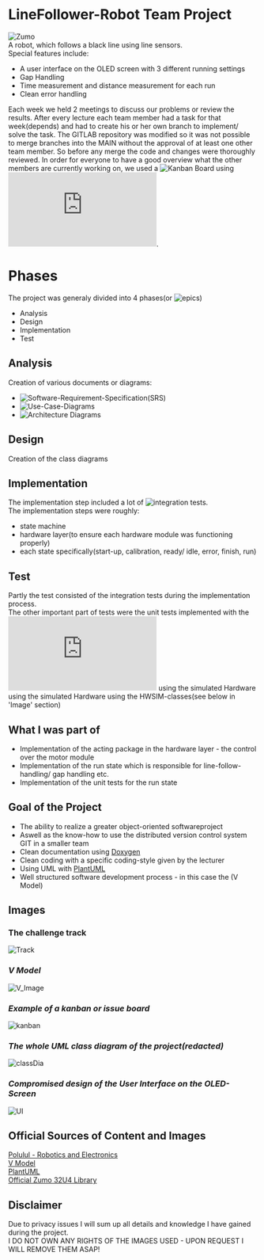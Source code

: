 
# LineFollower-Robot Team Project
![Zumo](./Images/Zumo.jpg)  
A robot, which follows a black line using line sensors.  
Special features include:
- A user interface on the OLED screen with 3 different running settings
- Gap Handling
- Time measurement and distance measurement for each run
- Clean error handling

Each week we held 2 meetings to discuss our problems or review the results. After every lecture each team member had a task for that week(depends) and had to create his or her own branch to implement/ solve the task. 
The GITLAB repository was modified so it was not possible to merge branches into the MAIN without the approval of at least one other team member. So before any merge the code and changes were thoroughly reviewed. 
In order for everyone to have a good overview what the other members are currently working on, we used a ![Kanban Board](https://de.wikipedia.org/wiki/Kanban-Board) using ![Gitlab issue boards](https://docs.gitlab.com/ee/user/project/issue_board.html).  

# Phases
The project was generaly divided into 4 phases(or ![epics](https://docs.gitlab.com/ee/user/group/epics/))
- Analysis
- Design
- Implementation
- Test

## Analysis
Creation of various documents or diagrams:
- ![Software-Requirement-Specification(SRS)](https://www.perforce.com/blog/alm/how-write-software-requirements-specification-srs-document)
- ![Use-Case-Diagrams](https://www.ionos.de/digitalguide/websites/web-entwicklung/anwendungsfalldiagramm/)
- ![Architecture Diagrams](https://aws.amazon.com/de/what-is/architecture-diagramming/)

## Design
Creation of the class diagrams

## Implementation
The implementation step included a lot of ![integration tests](https://de.wikipedia.org/wiki/Integrationstest).  
The implementation steps were roughly:
- state machine
- hardware layer(to ensure each hardware module was functioning properly)
- each state specifically(start-up, calibration, ready/ idle, error, finish, run)

## Test
Partly the test consisted of the integration tests during the implementation process.  
The other important part of tests were the unit tests implemented with the ![Unity Test Framework](https://docs.unity3d.com/Packages/com.unity.test-framework@1.1/manual/index.html) using the simulated Hardware using the simulated Hardware using the HWSIM-classes(see below in 'Image' section)

## What I was part of
- Implementation of the acting package in the hardware layer - the control over the motor module
- Implementation of the run state which is responsible for line-follow-handling/ gap handling etc.
- Implementation of the unit tests for the run state

## Goal of the Project
- The ability to realize a greater object-oriented softwareproject
- Aswell as the know-how to use the distributed version control system GIT in a smaller team
- Clean documentation using [Doxygen](https://www.doxygen.nl/index.html)
- Clean coding with a specific coding-style given by the lecturer
- Using UML with [PlantUML](https://plantuml.com/de/)
- Well structured software development process - in this case the (V Model)

## Images

### The challenge track 
![Track](/Images/LineFollower.jpg)  

### *V Model* 
![V_Image](./Images/1_v-model.png)  

### *Example of a kanban or issue board*
![kanban](https://docs.gitlab.com/ee/user/project/img/issue_boards_core_v14_1.png)

### *The whole UML class diagram of the project(redacted)*  
![classDia](/Images/classDiagram.png)  

### *Compromised design of the User Interface on the OLED-Screen*
![UI](/Images/ui.png)


## Official Sources of Content and Images
[Polulul - Robotics and Electronics](https://www.pololu.com/docs/0J63/all)  
[V Model](https://builtin.com/software-engineering-perspectives/v-model)  
[PlantUML](https://plantuml.com/de/)  
[Official Zumo 32U4 Library](https://pololu.github.io/zumo-32u4-arduino-library/)

## Disclaimer

Due to privacy issues I will sum up all details and knowledge I have gained during the project.  
I DO NOT OWN ANY RIGHTS OF THE IMAGES USED - UPON REQUEST I WILL REMOVE THEM ASAP!
